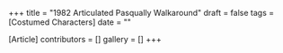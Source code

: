 +++
title = "1982 Articulated Pasqually Walkaround"
draft = false
tags = [Costumed Characters]
date = ""

[Article]
contributors = []
gallery = []
+++